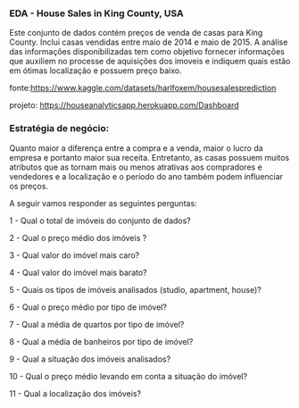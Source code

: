 ### EDA - House Sales in King County, USA
Este conjunto de dados contém preços de venda de casas para King County. Inclui casas vendidas entre maio de 2014 e maio de 2015. A análise das informações disponibilizadas tem como objetivo fornecer informações que auxiliem no processe de aquisições dos imoveis e indiquem quais estão em ótimas localização e possuem preço baixo.

fonte:https://www.kaggle.com/datasets/harlfoxem/housesalesprediction

projeto: https://houseanalyticsapp.herokuapp.com/Dashboard

### Estratégia de negócio:

Quanto maior a diferença entre a compra e a venda, maior o lucro da empresa e portanto maior sua receita. Entretanto, as casas possuem muitos atributos que as tornam mais ou menos atrativas aos compradores e vendedores e a localização e o período do ano também podem influenciar os preços.

A seguir vamos responder as seguintes perguntas:

1 - Qual o total de imóveis do conjunto de dados?

2 - Qual o preço médio dos imóveis ?

3 - Qual valor do imóvel mais caro?

4 - Qual valor do imóvel mais barato?

5 - Quais os tipos de imóveis analisados (studio, apartment, house)?

6 - Qual o preço médio por tipo de imóvel?

7 - Qual a média de quartos por tipo de imóvel?

8 - Qual a média de banheiros por tipo de imóvel?

9 - Qual a situação dos imóveis analisados?

10 - Qual o preço médio levando em conta a situação do imóvel?

11 - Qual a localização dos imóveis?
